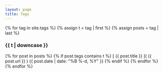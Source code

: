 ```yaml
---
layout: page
title: Tags
---
```


{% for tag in site.tags %}
  {% assign t = tag | first %}
  {% assign posts = tag | last %}

### {{ t | downcase }}
{% for post in posts %}
{% if post.tags contains t %}
[ {{ post.title }} ]( {{ post.url }} )
{{ post.date | date: "%B %-d, %Y"  }}
{% endif %}
{% endfor %}
{% endfor %}
